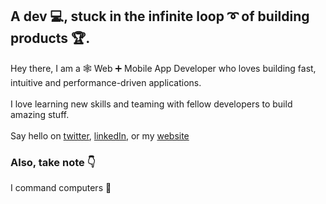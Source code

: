 ## A dev 💻, stuck in the infinite loop ➰ of building products 🏆.

Hey there, I am a 🕸️ Web ➕ Mobile App Developer who loves building fast, intuitive and performance-driven applications.  
<br />
I love learning new skills and teaming with fellow developers to build amazing stuff.  
<br />
Say hello on [twitter](https://twitter.com/oluwakeyejohn), [linkedIn](https://www.linkedin.com/in/oluwakeye-john-1706/), or my [website](https://johnkeye.com)

### Also, take note 👇

I command computers 📌
